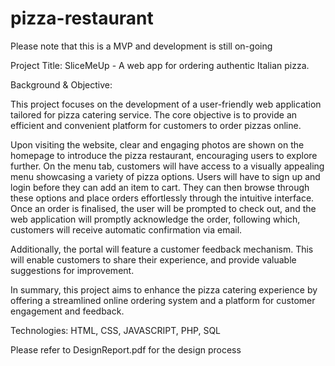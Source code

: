 # pizza-restaurant
Please note that this is a MVP and development is still on-going

Project Title: SliceMeUp - A web app for ordering authentic Italian pizza.

Background & Objective:

This project focuses on the development of a user-friendly web application tailored for pizza 
catering service. The core objective is to provide an efficient and convenient platform for customers to order pizzas online.

Upon visiting the website, clear and engaging photos are shown on the homepage to introduce the pizza restaurant, encouraging users to explore further.  On the menu tab, customers will have access to a visually appealing menu showcasing a variety of pizza options. Users will have to sign up and login before they can add an item to cart. They can then browse through these options and place orders effortlessly through the intuitive interface. Once an order is finalised, the user will be prompted to check out, and the web application will promptly acknowledge the order, following which, customers will receive automatic confirmation via email. 

Additionally, the portal will feature a customer feedback mechanism. This will enable customers to share their experience, and provide valuable suggestions for improvement.

In summary, this project aims to enhance the pizza catering experience by offering a streamlined online ordering system and a platform for customer engagement and feedback.

Technologies: HTML, CSS, JAVASCRIPT, PHP, SQL

Please refer to DesignReport.pdf for the design process
